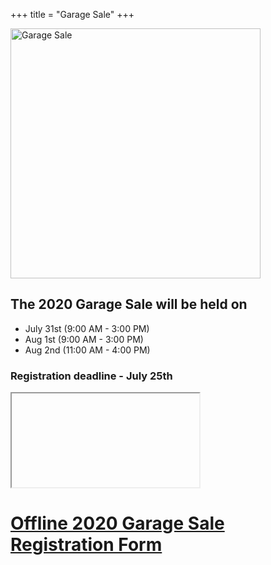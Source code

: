 +++
title = "Garage Sale"
+++

<img src="/img/garage-sale-2019.jpg" alt="Garage Sale" width="400">

## The 2020 Garage Sale will be held on
- July 31st (9:00 AM - 3:00 PM)
- Aug 1st (9:00 AM - 3:00 PM)
- Aug 2nd (11:00 AM - 4:00 PM)

### Registration deadline - July 25th

<!--<img src="/img/2017_Liberty_Hill_Garage_Sale_Map.png">-->

<script src="https://donorbox.org/widget.js"
type="text/javascript"></script><iframe
src="https://donorbox.org/embed/garage-sale-2018?show_content=true" height="685px" width="100%"
style="max-width:500px; min-width:310px; max-height:none!important"
seamless="seamless" id="dbox-form-embed" name="donorbox" frameborder="0"
scrolling="no"></iframe>

# [Offline 2020 Garage Sale Registration Form](/img/2019LHHOA_Garage_Sale.jpg) #
